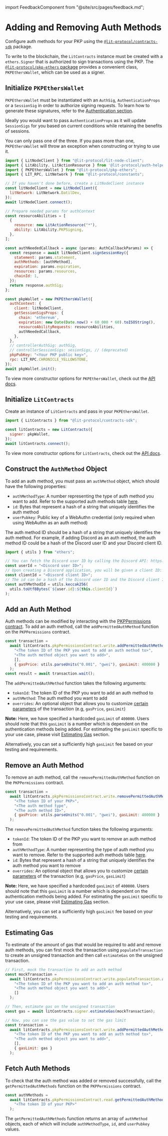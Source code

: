 import FeedbackComponent from "@site/src/pages/feedback.md";

# Adding and Removing Auth Methods

Configure auth methods for your PKP using the [`@lit-protocol/contracts-sdk`](https://js-sdk.litprotocol.com/modules/contracts_sdk_src.html) package.

To write to the blockchain, the `LitContracts` instance must be created with a `ethers.Signer` that is authorized to sign transactions using the PKP. The [`@lit-protocol/pkp-ethers` package](https://js-sdk.litprotocol.com/modules/pkp_ethers_src.html) provides a convenient class, `PKPEthersWallet`, which can be used as a signer.

## Initialize `PKPEthersWallet`

`PKPEthersWallet` must be instantiated with an `AuthSig`, `AuthenticationProps` or a `SessionSig` in order to authorize signing requests. To learn how to generate these signatures, refer to the [Authentication section](../../../../sdk/authentication/session-sigs/intro.md).

Ideally you would want to pass `AuthenticationProps` as it will update `SessionSigs` for you based on current conditions while retaining the benefits of sessions.

You can only pass one of the three. If you pass more than one, `PKPEthersWallet` will throw an exception when constructing or trying to use it.

```js
import { LitNodeClient } from "@lit-protocol/lit-node-client";
import { LitAbility, LitActionResource } from '@lit-protocol/auth-helpers';
import { PKPEthersWallet } from "@lit-protocol/pkp-ethers";
import { LIT_RPC, LitNetwork } from "@lit-protocol/constants";

// If you haven't done before, create a LitNodeClient instance
const litNodeClient = new LitNodeClient({
  litNetwork: LitNetwork.DatilDev,
});
await litNodeClient.connect();

// Prepare needed params for authContext
const resourceAbilities = [
  {
    resource: new LitActionResource("*"),
    ability: LitAbility.PKPSigning,
  },
];

const authNeededCallback = async (params: AuthCallbackParams) => {
  const response = await litNodeClient.signSessionKey({
    statement: params.statement,
    authMethods: [authMethod],
    expiration: params.expiration,
    resources: params.resources,
    chainId: 1,
  });
  return response.authSig;
};

const pkpWallet = new PKPEthersWallet({
  authContext: {
    client: litNodeClient,
    getSessionSigsProps: {
      chain: 'ethereum',
      expiration: new Date(Date.now() + 60_000 * 60).toISOString(),
      resourceAbilityRequests: resourceAbilities,
      authNeededCallback,
    },
  },
  // controllerAuthSig: authSig,
  // controllerSessionSigs: sesionSigs, // (deprecated)
  pkpPubKey: "<Your PKP public key>",
  rpc: LIT_RPC.CHRONICLE_YELLOWSTONE,
});
await pkpWallet.init();
```

To view more constructor options for `PKPEthersWallet`, check out the [API docs](https://js-sdk.litprotocol.com/interfaces/types_src.PKPEthersWalletProp.html).

## Initialize `LitContracts`

Create an instance of `LitContracts` and pass in your `PKPEthersWallet`.

```js
import { LitContracts } from "@lit-protocol/contracts-sdk";

const litContracts = new LitContracts({
  signer: pkpWallet,
});
await litContracts.connect();
```

To view more constructor options for `LitContracts`, check out the [API docs](https://js-sdk.litprotocol.com/classes/contracts_sdk_src.LitContracts.html#constructor).

## Construct the `AuthMethod` Object

To add an auth method, you must pass an `authMethod` object, which should have the following properties:

- `authMethodType`: A number representing the type of auth method you want to add. Refer to the supported auth methods table [here](../../advanced-topics/auth-methods/overview.md).
- `id`: Bytes that represent a hash of a string that uniquely identifies the auth method
- `userPubkey`: Public key of a WebAuthn credential (only required when using WebAuthn as an auth method)

The auth method ID should be a hash of a string that uniquely identifies the auth method. For example, if adding Discord as an auth method, the auth method ID could be a hash of the Discord user ID and your Discord client ID.

```js
import { utils } from "ethers";

// You can fetch the Discord user ID by calling the Discord API: https://discord.com/developers/docs/resources/user
const userId = "<Discord user ID>";
// Upon creating a Discord application, you will be given a client ID: https://discord.com/developers/docs/topics/oauth2
const clientId = "<Discord client ID>";
// The id can be a hash of the Discord user ID and the Discord client ID
const authMethodId = utils.keccak256(
  utils.toUtf8Bytes(`${user.id}:${this.clientId}`)
);
```

## Add an Auth Method

Auth methods can be modified by interacting with the [PKPPermissions contract](https://github.com/LIT-Protocol/LitNodeContracts/blob/main/contracts/PKPPermissions.sol). To add an auth method, call the `addPermittedAuthMethod` function on the `PKPPermissions` contract.

```js
const transaction =
  await litContracts.pkpPermissionsContract.write.addPermittedAuthMethod(
    "<The token ID of the PKP you want to add an auth method to>",
    "<The auth method object you want to add>",
    [],
    { gasPrice: utils.parseUnits("0.001", "gwei"), gasLimit: 400000 }
  );
const result = await transaction.wait();
```

The `addPermittedAuthMethod` function takes the following arguments:

- `tokenId`: The token ID of the PKP you want to add an auth method to
- `authMethod`: The auth method you want to add
- `overrides`: An optional object that allows you to customize [certain parameters](https://docs.ethers.org/v5/api/contract/contract/#contract-functionsSend) of the transaction (e.g, `gasPrice`, `gasLimit`)

**Note:** Here, we have specified a hardcoded `gasLimit` of `400000`. Users should note that this `gasLimit` is a number which is dependent on the authentication methods being added. For estimating the `gasLimit` specific to your use case, please visit [Estimating Gas](#estimating-gas) section.

Alternatively, you can set a sufficiently high `gasLimit` fee based on your testing and requirements.

## Remove an Auth Method

To remove an auth method, call the `removePermittedAuthMethod` function on the `PKPPermissions` contract.

```js
const transaction =
  await litContracts.pkpPermissionsContract.write.removePermittedAuthMethod(
    "<The token ID of your PKP>",
    "<The auth method type",
    "<The auth method ID>",
    { gasPrice: utils.parseUnits("0.001", "gwei"), gasLimit: 400000 }
  );
```

The `removePermittedAuthMethod` function takes the following arguments:

- `tokenId`: The token ID of the PKP you want to remove an auth method from
- `authMethodType`: A number representing the type of auth method you want to remove. Refer to the supported auth methods table [here](../../auth-methods#existing-supported-auth-methods).
- `id`: Bytes that represent a hash of a string that uniquely identifies the auth method you want to remove
- `overrides`: An optional object that allows you to customize [certain parameters](https://docs.ethers.org/v5/api/contract/contract/#contract-functionsSend) of the transaction (e.g, `gasPrice`, `gasLimit`)

**Note:** Here, we have specified a hardcoded `gasLimit` of `400000`. Users should note that this `gasLimit` is a number which is dependent on the authentication methods being added. For estimating the `gasLimit` specific to your use case, please visit [Estimating Gas](#estimating-gas) section.

Alternatively, you can set a sufficiently high `gasLimit` fee based on your testing and requirements.

## Estimating Gas

To estimate of the amount of gas that would be required to add and remove auth methods, you can first mock the transaction using `populateTransaction` to create an unsigned transaction and then call `estimateGas` on the unsigned transaction.

```js
// First, mock the transaction to add an auth method
const mockTransaction =
  await litContracts.pkpPermissionsContract.write.populateTransaction.addPermittedAuthMethod(
    "<The token ID of the PKP you want to add an auth method to>",
    "<The auth method object you want to add>",
    []
  );

// Then, estimate gas on the unsigned transaction
const gas = await litContracts.signer.estimateGas(mockTransaction);

// Now, you can use the gas value to set the gas limit
const transaction =
  await litContracts.pkpPermissionsContract.write.addPermittedAuthMethod(
    "<The token ID of the PKP you want to add an auth method to>",
    "<The auth method object you want to add>",
    [],
    { gasLimit: gas }
  );
```

## Fetch Auth Methods

To check that the auth method was added or removed successfully, call the `getPermittedAuthMethods` function on the `PKPPermissions` contract.

```js
const authMethods =
  await litContracts.pkpPermissionsContract.read.getPermittedAuthMethods(
    "<The token ID of your PKP>"
  );
```

The `getPermittedAuthMethods` function returns an array of `authMethod` objects, each of which will include `authMethodType`, `id`, and `userPubkey` values.

<FeedbackComponent/>
